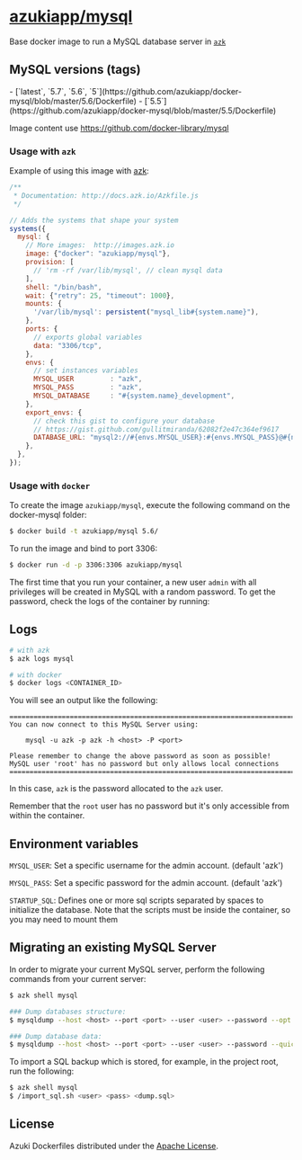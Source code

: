 [azukiapp/mysql](http://images.azk.io/#/mysql)
==================

Base docker image to run a MySQL database server in [`azk`](http://azk.io)

MySQL versions (tags)
---

<versions>
- [`latest`, `5.7`, `5.6`, `5`](https://github.com/azukiapp/docker-mysql/blob/master/5.6/Dockerfile)
- [`5.5`](https://github.com/azukiapp/docker-mysql/blob/master/5.5/Dockerfile)
</versions>

Image content use https://github.com/docker-library/mysql

### Usage with `azk`

Example of using this image with [azk](http://azk.io):

```js
/**
 * Documentation: http://docs.azk.io/Azkfile.js
 */

// Adds the systems that shape your system
systems({
  mysql: {
    // More images:  http://images.azk.io
    image: {"docker": "azukiapp/mysql"},
    provision: [
      // 'rm -rf /var/lib/mysql', // clean mysql data
    ],
    shell: "/bin/bash",
    wait: {"retry": 25, "timeout": 1000},
    mounts: {
      '/var/lib/mysql': persistent("mysql_lib#{system.name}"),
    },
    ports: {
      // exports global variables
      data: "3306/tcp",
    },
    envs: {
      // set instances variables
      MYSQL_USER         : "azk",
      MYSQL_PASS         : "azk",
      MYSQL_DATABASE     : "#{system.name}_development",
    },
    export_envs: {
      // check this gist to configure your database
      // https://gist.github.com/gullitmiranda/62082f2e47c364ef9617
      DATABASE_URL: "mysql2://#{envs.MYSQL_USER}:#{envs.MYSQL_PASS}@#{net.host}:#{net.port.data}/${envs.MYSQL_DATABASE}",
    },
  },
});
```


### Usage with `docker`

To create the image `azukiapp/mysql`, execute the following command on the docker-mysql folder:

```sh
$ docker build -t azukiapp/mysql 5.6/
```

To run the image and bind to port 3306:

```sh
$ docker run -d -p 3306:3306 azukiapp/mysql
```

The first time that you run your container, a new user `admin` with all privileges
will be created in MySQL with a random password. To get the password, check the logs
of the container by running:

Logs
---

```sh
# with azk
$ azk logs mysql

# with docker
$ docker logs <CONTAINER_ID>
```

You will see an output like the following:

```
========================================================================
You can now connect to this MySQL Server using:

    mysql -u azk -p azk -h <host> -P <port>

Please remember to change the above password as soon as possible!
MySQL user 'root' has no password but only allows local connections
========================================================================
```

In this case, `azk` is the password allocated to the `azk` user.

Remember that the `root` user has no password but it's only accessible from within the container.

Environment variables
---------------------

`MYSQL_USER`: Set a specific username for the admin account. (default 'azk')

`MYSQL_PASS`: Set a specific password for the admin account. (default 'azk')

`STARTUP_SQL`: Defines one or more sql scripts separated by spaces to initialize the database. Note that the scripts must be inside the container, so you may need to mount them


Migrating an existing MySQL Server
----------------------------------

In order to migrate your current MySQL server, perform the following commands from your current server:

```sh
$ azk shell mysql

### Dump databases structure:
$ mysqldump --host <host> --port <port> --user <user> --password --opt -d -B <database name(s)> > dbserver_schema.sql

### Dump database data:
$ mysqldump --host <host> --port <port> --user <user> --password --quick --single-transaction -t -n -B <database name(s)> > dbserver_data.sql
```

To import a SQL backup which is stored, for example, in the project root, run the following:

```sh
$ azk shell mysql
$ /import_sql.sh <user> <pass> <dump.sql>
```

## License

Azuki Dockerfiles distributed under the [Apache License][license].

[license]: ./LICENSE

